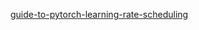 [guide-to-pytorch-learning-rate-scheduling](https://www.kaggle.com/code/isbhargav/guide-to-pytorch-learning-rate-scheduling)
